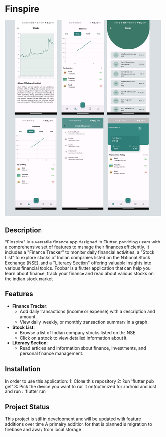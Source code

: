 # Finspire

![Image Description](./images/ui_images/uilist.png)

## Description

"Finspire" is a versatile finance app designed in Flutter, providing users with a comprehensive set of features to manage their finances efficiently. It includes a "Finance Tracker" to monitor daily financial activities, a "Stock List" to explore stocks of Indian companies listed on the National Stock Exchange (NSE), and a "Literacy Section" offering valuable insights into various financial topics.
Foobar is a flutter application that can help you learn about finance, track your finance and read about various stocks on the indian stock market

## Features

* **Finance Tracker**: 
  - Add daily transactions (income or expense) with a description and amount.
  - View daily, weekly, or monthly transaction summary in a graph.
* **Stock List**:
  - Browse a list of Indian company stocks listed on the NSE.
  - Click on a stock to view detailed information about it.
* **Literacy Section**:
  - Read articles and information about finance, investments, and personal finance management.


## Installation

In order to use this application: 
    1: Clone this repository
    2: Run 'flutter pub get'
    3: Pick the device you want to run it on(optimized for android and ios) and run : 'flutter run

## Project Status

This project is still in development and will be updated with feature additions over time
A primairy addition for that is planned is migration to firebase and away from local storage


